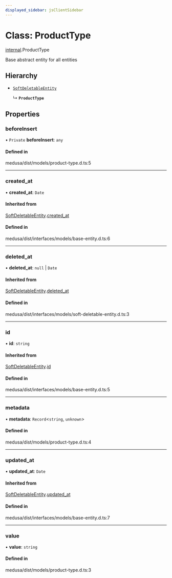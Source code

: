 ```yaml
---
displayed_sidebar: jsClientSidebar
---
```


# Class: ProductType

[internal](../modules/internal.md).ProductType

Base abstract entity for all entities

## Hierarchy

- [`SoftDeletableEntity`](internal.SoftDeletableEntity.md)

  ↳ **`ProductType`**

## Properties

### beforeInsert

• `Private` **beforeInsert**: `any`

#### Defined in

medusa/dist/models/product-type.d.ts:5

___

### created\_at

• **created\_at**: `Date`

#### Inherited from

[SoftDeletableEntity](internal.SoftDeletableEntity.md).[created_at](internal.SoftDeletableEntity.md#created_at)

#### Defined in

medusa/dist/interfaces/models/base-entity.d.ts:6

___

### deleted\_at

• **deleted\_at**: ``null`` \| `Date`

#### Inherited from

[SoftDeletableEntity](internal.SoftDeletableEntity.md).[deleted_at](internal.SoftDeletableEntity.md#deleted_at)

#### Defined in

medusa/dist/interfaces/models/soft-deletable-entity.d.ts:3

___

### id

• **id**: `string`

#### Inherited from

[SoftDeletableEntity](internal.SoftDeletableEntity.md).[id](internal.SoftDeletableEntity.md#id)

#### Defined in

medusa/dist/interfaces/models/base-entity.d.ts:5

___

### metadata

• **metadata**: `Record`<`string`, `unknown`\>

#### Defined in

medusa/dist/models/product-type.d.ts:4

___

### updated\_at

• **updated\_at**: `Date`

#### Inherited from

[SoftDeletableEntity](internal.SoftDeletableEntity.md).[updated_at](internal.SoftDeletableEntity.md#updated_at)

#### Defined in

medusa/dist/interfaces/models/base-entity.d.ts:7

___

### value

• **value**: `string`

#### Defined in

medusa/dist/models/product-type.d.ts:3
